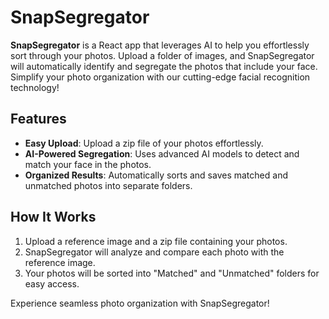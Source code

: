 # SnapSegregator

**SnapSegregator** is a React app that leverages AI to help you effortlessly sort through your photos. Upload a folder of images, and SnapSegregator will automatically identify and segregate the photos that include your face. Simplify your photo organization with our cutting-edge facial recognition technology!

## Features
- **Easy Upload**: Upload a zip file of your photos effortlessly.
- **AI-Powered Segregation**: Uses advanced AI models to detect and match your face in the photos.
- **Organized Results**: Automatically sorts and saves matched and unmatched photos into separate folders.

## How It Works
1. Upload a reference image and a zip file containing your photos.
2. SnapSegregator will analyze and compare each photo with the reference image.
3. Your photos will be sorted into "Matched" and "Unmatched" folders for easy access.

Experience seamless photo organization with SnapSegregator!
